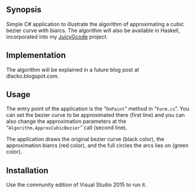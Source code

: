 ﻿## Synopsis

Simple C# application to illustrate the algorithm of approximating a cubic bezier curve with biarcs.
The algorithm will also be available in Haskell, incorporated into my [JuicyGcode](https://github.com/domoszlai/svg2gcode) project.

## Implementation

The algorithm will be explained in a future blog post at dlacko.blogspot.com.

## Usage

The entry point of the application is the 
“`OnPaint`” method in “`Form.cs`”. You can set the bezier curve to be approximated there (first line) and you can also change the approximation 
parameters at the “`Algorithm.ApproxCubicBezier`” call (second line).

The application draws the original bezier curve (black color), the approximation biarcs (red color), and the full circles the arcs lies on (green color).

## Installation

Use the community edition of Visual Studio 2015 to run it.

